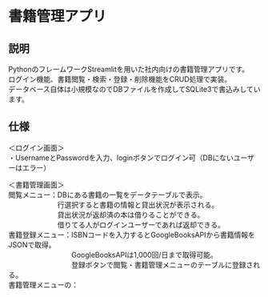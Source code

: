 # 書籍管理アプリ

## 説明
PythonのフレームワークStreamlitを用いた社内向けの書籍管理アプリです。  
ログイン機能、書籍閲覧・検索・登録・削除機能をCRUD処理で実装。  
データベース自体は小規模なのでDBファイルを作成してSQLite3で書込みしています。

## 仕様
＜ログイン画面＞  
・UsernameとPasswordを入力、loginボタンでログイン可（DBにないユーザーはエラー）  

＜書籍管理画面＞  
閲覧メニュー：DBにある書籍の一覧をデータテーブルで表示。  
　　　　　　　行選択すると書籍の情報と貸出状況が表示される。  
　　　　　　　貸出状況が返却済の本は借りることができる。  
　　　　　　　借りてる人がログインユーザーであれば返却できる。  
書籍登録メニュー：ISBNコードを入力するとGoogleBooksAPIから書籍情報をJSONで取得。  
　　　　　　　　　GoogleBooksAPIは1,000回/日まで取得可能。  
　　　　　　　　　登録ボタンで閲覧・書籍管理メニューのテーブルに登録される。  
書籍管理メニューの：
